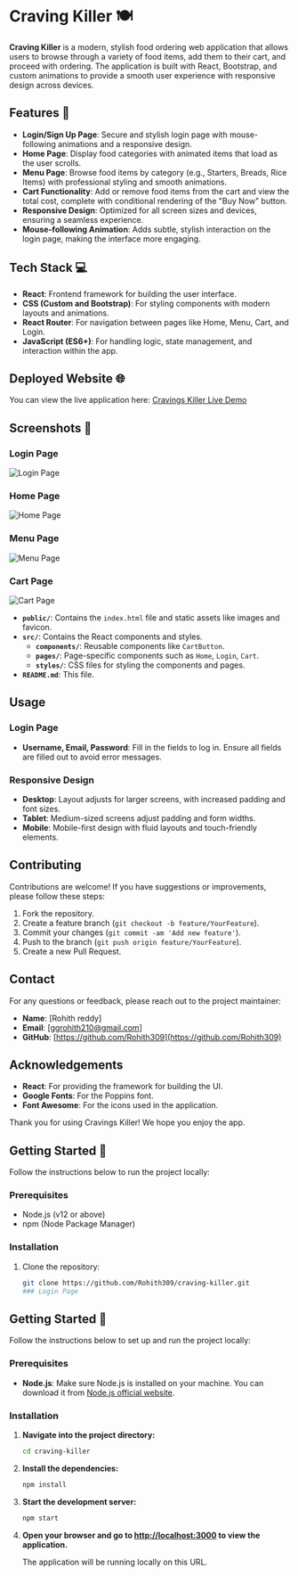 # Craving Killer 🍽️

**Craving Killer** is a modern, stylish food ordering web application that allows users to browse through a variety of food items, add them to their cart, and proceed with ordering. The application is built with React, Bootstrap, and custom animations to provide a smooth user experience with responsive design across devices.

## Features 🚀

- **Login/Sign Up Page**: Secure and stylish login page with mouse-following animations and a responsive design.
- **Home Page**: Display food categories with animated items that load as the user scrolls.
- **Menu Page**: Browse food items by category (e.g., Starters, Breads, Rice Items) with professional styling and smooth animations.
- **Cart Functionality**: Add or remove food items from the cart and view the total cost, complete with conditional rendering of the "Buy Now" button.
- **Responsive Design**: Optimized for all screen sizes and devices, ensuring a seamless experience.
- **Mouse-following Animation**: Adds subtle, stylish interaction on the login page, making the interface more engaging.

## Tech Stack 💻

- **React**: Frontend framework for building the user interface.
- **CSS (Custom and Bootstrap)**: For styling components with modern layouts and animations.
- **React Router**: For navigation between pages like Home, Menu, Cart, and Login.
- **JavaScript (ES6+)**: For handling logic, state management, and interaction within the app.

## Deployed Website 🌐

You can view the live application here: [Cravings Killer Live Demo](https://cravings-killer.netlify.app/)

## Screenshots 📸
### Login Page

![Login Page](src/images/Login%20page.png)

### Home Page

![Home Page](src/images/Home%20page.png)

### Menu Page

![Menu Page](src/images/Menu%20page.png)

### Cart Page

![Cart Page](src/images/Cart%20page.png)

- **`public/`**: Contains the `index.html` file and static assets like images and favicon.
- **`src/`**: Contains the React components and styles.
  - **`components/`**: Reusable components like `CartButton`.
  - **`pages/`**: Page-specific components such as `Home`, `Login`, `Cart`.
  - **`styles/`**: CSS files for styling the components and pages.
- **`README.md`**: This file.

## Usage

### Login Page

- **Username, Email, Password**: Fill in the fields to log in. Ensure all fields are filled out to avoid error messages.

### Responsive Design

- **Desktop**: Layout adjusts for larger screens, with increased padding and font sizes.
- **Tablet**: Medium-sized screens adjust padding and form widths.
- **Mobile**: Mobile-first design with fluid layouts and touch-friendly elements.

## Contributing

Contributions are welcome! If you have suggestions or improvements, please follow these steps:

1. Fork the repository.
2. Create a feature branch (`git checkout -b feature/YourFeature`).
3. Commit your changes (`git commit -am 'Add new feature'`).
4. Push to the branch (`git push origin feature/YourFeature`).
5. Create a new Pull Request.

## Contact

For any questions or feedback, please reach out to the project maintainer:

- **Name**: [Rohith reddy]
- **Email**: [ggrohith210@gmail.com]
- **GitHub**: [https://github.com/Rohith309](https://github.com/Rohith309)

## Acknowledgements

- **React**: For providing the framework for building the UI.
- **Google Fonts**: For the Poppins font.
- **Font Awesome**: For the icons used in the application.

Thank you for using Cravings Killer! We hope you enjoy the app.


## Getting Started 🚀

Follow the instructions below to run the project locally:

### Prerequisites

- Node.js (v12 or above)
- npm (Node Package Manager)

### Installation

1. Clone the repository:

   ```bash
   git clone https://github.com/Rohith309/craving-killer.git
   ### Login Page
## Getting Started 🚀

Follow the instructions below to set up and run the project locally:

### Prerequisites

- **Node.js**: Make sure Node.js is installed on your machine. You can download it from [Node.js official website](https://nodejs.org/).

### Installation

1. **Navigate into the project directory:**

    ```bash
    cd craving-killer
    ```

2. **Install the dependencies:**

    ```bash
    npm install
    ```

3. **Start the development server:**

    ```bash
    npm start
    ```

4. **Open your browser and go to [http://localhost:3000](http://localhost:3000) to view the application.**

    The application will be running locally on this URL.

